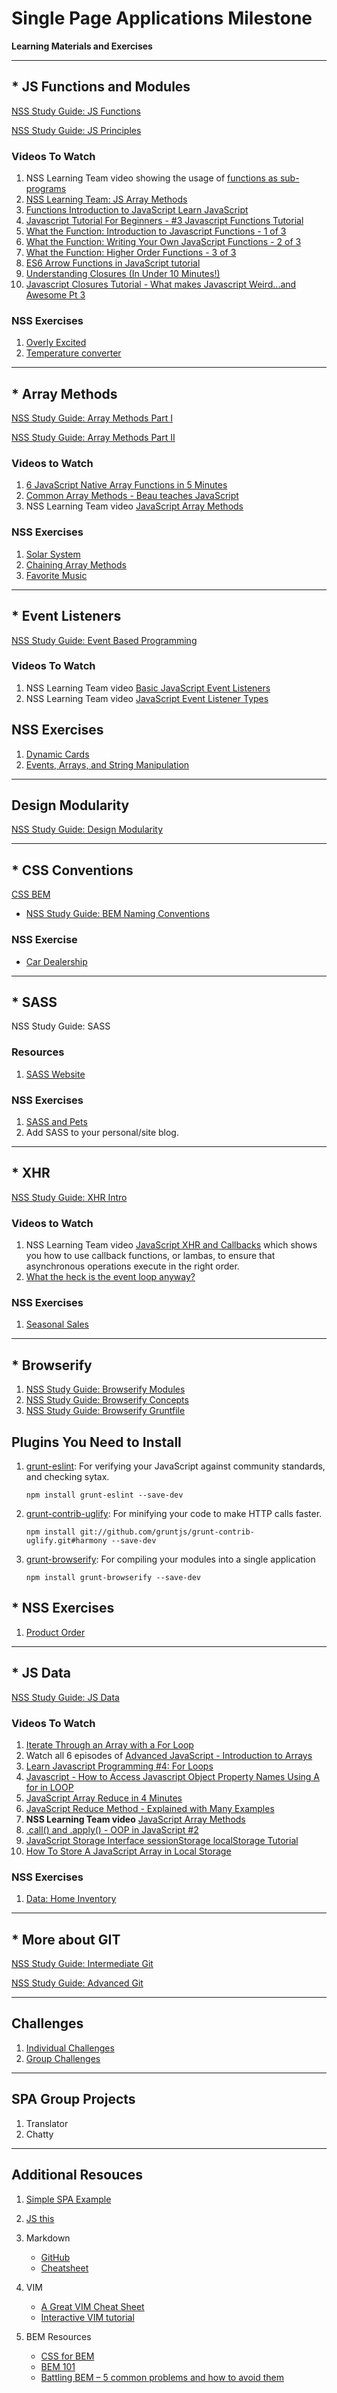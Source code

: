 # Single Page Applications Milestone

**Learning Materials and Exercises**

---

## * JS Functions and Modules

[NSS Study Guide: JS Functions](learning-materials/JS_FUNCTION_BASICS.md)

[NSS Study Guide: JS Principles](learning-materials/SP_JS_CORE_PRINCIPLES.md)

### Videos To Watch
1. NSS Learning Team video showing the usage of [functions as sub-programs](https://www.youtube.com/watch?v=XBVombfX-lQ&list=PLX0ucpUE_qIOUsxGNEPpP9yonb4zerVIC&index=1)
1. [NSS Learning Team: JS Array Methods](https://www.youtube.com/watch?v=y2LSiUm29hc&list=PLX0ucpUE_qIOUsxGNEPpP9yonb4zerVIC&index=2)
1. [Functions Introduction to JavaScript Learn JavaScript](https://www.youtube.com/watch?v=cX4tVeJXp3Y)
1. [Javascript Tutorial For Beginners - #3 Javascript Functions Tutorial](https://www.youtube.com/watch?v=AY6X5jZZ_JE)
1. [What the Function: Introduction to Javascript Functions - 1 of 3](https://www.youtube.com/watch?v=hVHl20w0glE)
1. [What the Function: Writing Your Own JavaScript Functions - 2 of 3](https://www.youtube.com/watch?v=Q_GZtTwhjFQ)
1. [What the Function: Higher Order Functions - 3 of 3](https://www.youtube.com/watch?v=jE7MAh2EgSQ)
1. [ES6 Arrow Functions in JavaScript tutorial](https://www.youtube.com/watch?v=_pfXEv9cFGE)
1. [Understanding Closures (In Under 10 Minutes!)](https://www.youtube.com/watch?v=rBBwrBRoOOY)
1. [Javascript Closures Tutorial - What makes Javascript Weird...and Awesome Pt 3](https://www.youtube.com/watch?v=ZqGFKcCcO-Y)

### NSS Exercises
1. [Overly Excited](learning-materials/EX_JS_OVERLYEXCITED.md)
1. [Temperature converter](learning-materials/EX_JS_CONVERTER.md)

---

## * Array Methods

[NSS Study Guide: Array Methods Part I](learning-materials/JS_ARRAY_METHODS_BASIC.md)

[NSS Study Guide: Array Methods Part II](learning-materials/JS_ARRAY_METHODS.md)

### Videos to Watch
1. [6 JavaScript Native Array Functions in 5 Minutes](https://www.youtube.com/watch?v=9ar5ZpBW7NE)
1. [Common Array Methods - Beau teaches JavaScript](https://www.youtube.com/watch?v=MeZVVxLn26E)
1. NSS Learning Team video [JavaScript Array Methods](https://www.youtube.com/watch?v=y2LSiUm29hc&list=PLX0ucpUE_qIOUsxGNEPpP9yonb4zerVIC&index=2)

### NSS Exercises
1. [Solar System](learning-materials/EX_JS_ARRAY_SOLAR_SYSTEM.md)
1. [Chaining Array Methods](learning-materials/EX_JS_ARRAYS_CHAINING.md)
1. [Favorite Music](learning-materials/EX_JS_ARRAY_FAVORITE_MUSIC.md)

---

## * Event Listeners

[NSS Study Guide: Event Based Programming](learning-materials/SP_JS_EVENTS.md)

### Videos To Watch
1. NSS Learning Team video [Basic JavaScript Event Listeners](https://www.youtube.com/watch?v=4XvM096cQF4&list=PLX0ucpUE_qIOUsxGNEPpP9yonb4zerVIC&index=3)
1. NSS Learning Team video [JavaScript Event Listener Types](https://www.youtube.com/watch?v=5zlueGaybjc&index=4&list=PLX0ucpUE_qIOUsxGNEPpP9yonb4zerVIC)

## NSS Exercises
1. [Dynamic Cards](learning-materials/EX_JS_EVENTS_DYNAMIC_CARDS.md)
1. [Events, Arrays, and String Manipulation](learning-materials/EX_JS_ARRAYS_STRING_MANIPULATION.md)

---

## Design Modularity
[NSS Study Guide: Design Modularity](learning-materials/DESIGN_MODULARITY.md)

---
## * CSS Conventions

[CSS BEM](learning-materials/SP_CSS_BEM.md)
* [NSS Study Guide: BEM Naming Conventions](learning-materials/CSS_BEM.md)

### NSS Exercise
* [Car Dealership](learning-materials/EX_BEM.md)
---

## * SASS

NSS Study Guide: SASS


### Resources

1. [SASS Website](http://sass-lang.com/)


### NSS Exercises
1. [SASS and Pets](learning-materials/EX_SASS_AND_PETS.md)
1. Add SASS to your personal/site blog.

---

## * XHR

[NSS Study Guide: XHR Intro](learning-materials/XHR_INTRO.md)

### Videos to Watch

1. NSS Learning Team video [JavaScript XHR and Callbacks](https://www.youtube.com/watch?v=2R28EX9QShI&index=6&list=PLX0ucpUE_qIOUsxGNEPpP9yonb4zerVIC) which shows you how to use callback functions, or lambas, to ensure that asynchronous operations execute in the right order.
1. [What the heck is the event loop anyway?](https://www.youtube.com/watch?v=8aGhZQkoFbQ)

### NSS Exercises
1. [Seasonal Sales](learning-materials/EX_JS_XHR_SEASONAL_SALES.md)

---

## * Browserify

1. [NSS Study Guide: Browserify Modules](learning-materials/JS_MODULES.md)
1. [NSS Study Guide: Browserify Concepts](learning-materials/BROWSERIFY_CONCEPTS.md)
1. [NSS Study Guide: Browserify Gruntfile](learning-materials/BROWSERIFY_GRUNTFILE.md)


## Plugins You Need to Install

1. [grunt-eslint](https://github.com/sindresorhus/grunt-eslint): For verifying your JavaScript against community standards, and checking sytax.

    `npm install grunt-eslint --save-dev`
1. [grunt-contrib-uglify](https://www.npmjs.com/package/grunt-contrib-uglify): For minifying your code to make HTTP calls faster.

    `npm install git://github.com/gruntjs/grunt-contrib-uglify.git#harmony --save-dev`

1. [grunt-browserify](https://www.npmjs.com/package/grunt-browserify): For compiling your modules into a single application

    `npm install grunt-browserify --save-dev`


## * NSS Exercises
1. [Product Order](learning-materials/EX_PRODUCT_ORDER_BROWSERIFY)


---
## * JS Data

[NSS Study Guide: JS Data](learning-materials/JS_DATA.md)

### Videos To Watch

1. [Iterate Through an Array with a For Loop](https://www.youtube.com/watch?v=IIiZcu3JSsQ)
1. Watch all 6 episodes of [Advanced JavaScript - Introduction to Arrays](https://www.youtube.com/watch?v=UqWN8LXUldc&list=PLvZkOAgBYrsSMNbUiupQpQahsdyjaY6EM)
1. [Learn Javascript Programming #4: For Loops](https://youtu.be/BxFi7vVZx4s?t=1384)
1. [Javascript - How to Access Javascript Object Property Names Using A for in LOOP](https://www.youtube.com/watch?v=fDBuAnu0fvo)
1. [JavaScript Array Reduce in 4 Minutes](https://www.youtube.com/watch?v=tsIAyUQc8Ig)
1. [JavaScript Reduce Method - Explained with Many Examples](https://www.youtube.com/watch?v=7tAueErVUQU)
1. **NSS Learning Team video** [JavaScript Array Methods](https://www.youtube.com/watch?v=y2LSiUm29hc&list=PLX0ucpUE_qIOUsxGNEPpP9yonb4zerVIC&index=2)
1. [.call() and .apply() - OOP in JavaScript #2](https://www.youtube.com/watch?v=qLhokqv0zxg)
1. [JavaScript Storage Interface sessionStorage localStorage Tutorial](https://www.youtube.com/watch?v=klLMeL7I4O0)
1. [How To Store A JavaScript Array in Local Storage](https://www.youtube.com/watch?v=RbfG7NLKDgQ)

### NSS Exercises
1. [Data: Home Inventory](learning-materials/EX_JS_DATA_HOME_INVENTORY.md)

---

## * More about GIT

[NSS Study Guide: Intermediate Git](SP_GIT_INTERMEDIATE.md)

[NSS Study Guide: Advanced Git](SP_GIT_ADVANCED.md)

---

## Challenges
1. [Individual Challenges](learning-materials/SP_INDIVIDUAL_CHALLENGES.md)
1. [Group Challenges](learning-materials/SP_TEAM_CHALLENGES.md)

---

## SPA Group Projects
1. Translator
1. Chatty

---

## Additional Resouces
1. [Simple SPA Example](learning-materials/SP_JS_SPA_SIMPLE.md)

1. [JS this](learning-materials/SP_JS_THIS)

1. Markdown
    * [GitHub](https://guides.github.com/features/mastering-markdown/)
    * [Cheatsheet](https://github.com/adam-p/markdown-here/wiki/Markdown-Cheatsheet)

1. VIM
    * [A Great VIM Cheat Sheet](http://vimsheet.com/)
    * [Interactive VIM tutorial](http://www.openvim.com/tutorial.html)

1. BEM Resources
    * [CSS for BEM](https://en.bem.info/methodology/css/)
    * [BEM 101](https://css-tricks.com/bem-101/)
    * [Battling BEM – 5 common problems and how to avoid them](https://medium.com/fed-or-dead/battling-bem-5-common-problems-and-how-to-avoid-them-5bbd23dee319)


